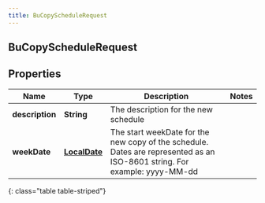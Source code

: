 ```yaml
---
title: BuCopyScheduleRequest
---
```


## BuCopyScheduleRequest

## Properties

| Name            | Type                                               | Description                                                                                                               | Notes |
| --------------- | -------------------------------------------------- | ------------------------------------------------------------------------------------------------------------------------- | ----- |
| **description** | <!----><!---->**String**<!---->                    | The description for the new schedule                                                                                      |       |
| **weekDate**    | <!----><!---->[**LocalDate**](LocalDate.md)<!----> | The start weekDate for the new copy of the schedule. Dates are represented as an ISO-8601 string. For example: yyyy-MM-dd |       |

{: class="table table-striped"}
